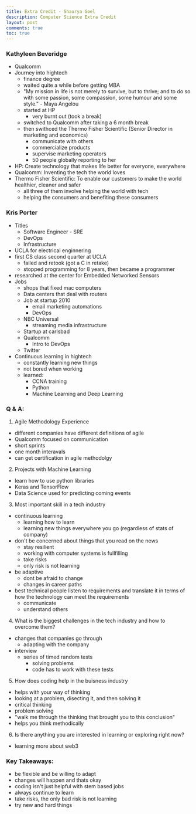 ```yaml
---
title: Extra Credit - Shaurya Goel
description: Computer Science Extra Credit
layout: post
comments: true
toc: true
---
```


### Kathyleen Beveridge
- Qualcomm
- Journey into hightech
    - finance degree
    - waited quite a while before getting MBA
    - "My mission in life is not merely to survive, but to thrive; and to do so with some passion, some compassion, some humour and some style." - Maya Angelou
    - started at HP
        - very burnt out (took a break)
    - switched to Qualcomm after taking a 6 month break
    - then swithced the Thermo Fisher Scientific (Senior Director in marketing and economics)
        - communicate with others
        - commercialize products 
        - supervise marketing operators
        - 50 people globally reporting to her
- HP: Create technology that makes life better for everyone, everywhere
- Qualcomm: Inventing the tech the world loves
- Thermo Fisher Scientific: To enable our customers to make the world healthier, cleaner and safer
    - all three of them involve helping the world with tech
    - helping the consumers and benefiting these consumers

### Kris Porter
- Titles
    - Software Engineer - SRE
    - DevOps
    - Infrastructure
- UCLA for electrical enginnering
- first CS class second quarter at UCLA
    - failed and retook (got a C in retake)
    - stopped programming for 8 years, then became a programmer
- researched at the center for Embedded Networked Sensors
- Jobs
    - shops that fixed mac computers
    - Data centers that deal with routers
    - Job at startup 2010 
        - email marketing automations
        - DevOps
    - NBC Universal
        - streaming media infrastructure
    - Startup at carlsbad
    - Qualcomm
        - Intro to DevOps
    - Twitter
- Continuous learning in hightech
    - constantly learning new things
    - not bored when working
    - learned:
        - CCNA training
        - Python
        - Machine Learning and Deep Learning

### Q & A:
1. Agile Methodology Experience
- different companies have different definitions of agile
- Qualcomm focused on communication
- short sprints
- one month interavals
- can get certification in agile methodolgy

2. Projects with Machine Learning
- learn how to use python libraries
- Keras and TensorFlow
- Data Science used for predicting coming events

3. Most important skill in a tech industry
- continuous learning
    - learning how to learn
    - learning new things everywhere you go (regardless of stats of company)
- don't be concerned about things that you read on the news
    - stay resilient
    - working with computer systems is fullfilling
    - take risks
    - only risk is not learning
- be adaptive
    - dont be afraid to change
    - changes in career paths
- best technical people listen to requirements and translate it in terms of how the technology can meet the requirements
    - communicate
    - understand others

4. What is the biggest challenges in the tech industry and how to overcome them?
- changes that companies go through
    - adapting with the company
- interview
    - series of timed random tests
        - solving problems
        - code has to work with these tests

5. How does coding help in the buisness industry
- helps with your way of thinking
- looking at a problem, disecting it, and then solving it
- critical thinking
- problem solving
- "walk me through the thinking that brought you to this conclusion"
- helps you think methodically

6. Is there anything you are interested in learning or exploring right now?
- learning more about web3

### Key Takeaways:
- be flexible and be willing to adapt
- changes will happen and thats okay
- coding isn't just helpful with stem based jobs
- always continue to learn
- take risks, the only bad risk is not learning
- try new and hard things